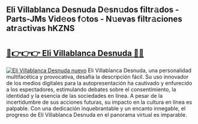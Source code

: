 ## Eli Villablanca Desnuda D𝚎sn𝚞dos filtr𝚊dos - Parts-JMs Vid𝚎os f𝚘tos - N𝚞evas filtr𝚊ciones atr𝚊ctivas hKZNS

# <h2><a href="http://mbcbol.tromn.icu/?c=Eli+Villablanca+Desnuda">🔗👉👉👉 Eli Villablanca Desnuda 🔗🔗</a></h2>

[![Eli Villablanca Desnuda nuevo](https://i.imgur.com/pEAQMta.gif)](http://mbcbol.tromn.icu/?c=Eli+Villablanca+Desnuda)
Eli Villablanca Desnuda, una personalidad multifacética y provocativa, desafía la descripción fácil. Su uso innovador de los medios digitales para la autopresentación ha cautivado y enfurecido a los espectadores, estimulando debates sobre el consentimiento, la identidad y la esencia de las sociedades en línea. A pesar de la incertidumbre de sus acciones futuras, su impacto en la cultura en línea es palpable. Con una dedicación inquebrantable y un encanto innegable, el progreso de Eli Villablanca Desnuda en el panorama virtual es imparable.
